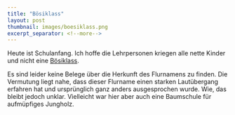 ```yaml
---
title: "Bösiklass"
layout: post
thumbnail: images/boesiklass.png
excerpt_separator: <!--more-->
---
```


Heute ist Schulanfang. Ich hoffe die Lehrpersonen kriegen alle nette Kinder und nicht eine [Bösiklass](https://s.geo.admin.ch/jmipfm4648ov).

Es sind leider keine Belege über die Herkunft des Flurnamens zu finden. Die Vermutung liegt nahe, dass dieser Flurname einen starken Lautübergang erfahren hat und ursprünglich ganz anders ausgesprochen wurde. Wie, das bleibt jedoch unklar. Vielleicht war hier aber auch eine Baumschule für aufmüpfiges Jungholz.

<!--more-->
